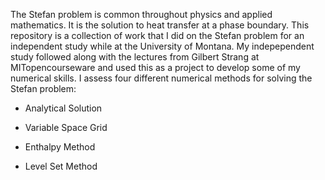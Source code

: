 The Stefan problem is common throughout physics and applied mathematics. It is the solution to heat transfer at a phase boundary. This repository is a collection of work that I did on the Stefan problem for an independent study while at the University of Montana. My indepependent study followed along with the lectures from Gilbert Strang at MITopencourseware and used this as a project to develop some of my numerical skills. I assess four different numerical methods for solving the Stefan problem:

- Analytical Solution

- Variable Space Grid

- Enthalpy Method

- Level Set Method
